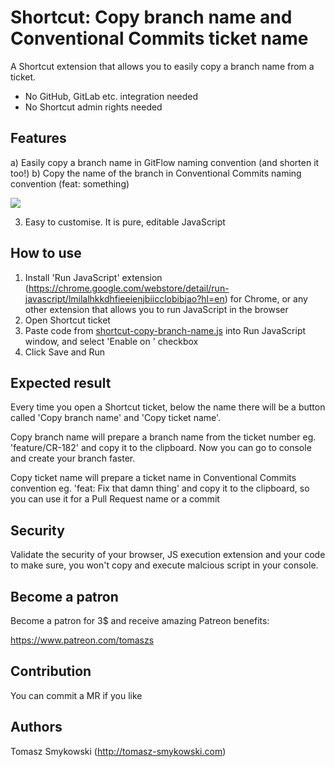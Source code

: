 # Shortcut: Copy branch name and Conventional Commits ticket name

A Shortcut extension that allows you to easily copy a branch name from a ticket.

- No GitHub, GitLab etc. integration needed
- No Shortcut admin rights needed

## Features

a) Easily copy a branch name in GitFlow naming convention (and shorten it too!)
b) Copy the name of the branch in Conventional Commits naming convention (feat: something)

![](images/shortcut-copy-branch-name.png)

3. Easy to customise. It is pure, editable JavaScript

## How to use
1. Install 'Run JavaScript' extension (https://chrome.google.com/webstore/detail/run-javascript/lmilalhkkdhfieeienjbiicclobibjao?hl=en) for Chrome, or any other extension that allows you to run JavaScript in the browser
2. Open Shortcut ticket
3. Paste code from [shortcut-copy-branch-name.js](https://github.com/tomaszs/shortcut-copy-branch-name/blob/main/shortcut-copy-branch-name.js) into Run JavaScript window, and select 'Enable on <your website>' checkbox
4. Click Save and Run

## Expected result

Every time you open a Shortcut ticket, below the name there will be a button called 'Copy branch name' and 'Copy ticket name'.

Copy branch name will prepare a branch name from the ticket number eg. 'feature/CR-182' and copy it to the clipboard. Now you can go to console and create your branch faster.

Copy ticket name will prepare a ticket name in Conventional Commits convention eg. 'feat: Fix that damn thing' and copy it to the clipboard, so you can use it for a Pull Request name or a commit

## Security

Validate the security of your browser, JS execution extension and your code to make sure, you won't copy and execute malcious script in your console.

## Become a patron

Become a patron for 3$ and receive amazing Patreon benefits:

https://www.patreon.com/tomaszs

## Contribution

You can commit a MR if you like

## Authors

Tomasz Smykowski (http://tomasz-smykowski.com)
